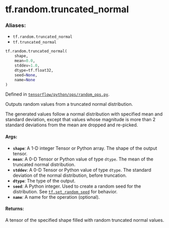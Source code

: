 <div itemscope itemtype="http://developers.google.com/ReferenceObject">
<meta itemprop="name" content="tf.random.truncated_normal" />
<meta itemprop="path" content="Stable" />
</div>

# tf.random.truncated_normal

### Aliases:

* `tf.random.truncated_normal`
* `tf.truncated_normal`

``` python
tf.random.truncated_normal(
    shape,
    mean=0.0,
    stddev=1.0,
    dtype=tf.float32,
    seed=None,
    name=None
)
```



Defined in [`tensorflow/python/ops/random_ops.py`](/code/stable/tensorflow/python/ops/random_ops.py).

Outputs random values from a truncated normal distribution.

The generated values follow a normal distribution with specified mean and
standard deviation, except that values whose magnitude is more than 2 standard
deviations from the mean are dropped and re-picked.

#### Args:

* <b>`shape`</b>: A 1-D integer Tensor or Python array. The shape of the output tensor.
* <b>`mean`</b>: A 0-D Tensor or Python value of type `dtype`. The mean of the
    truncated normal distribution.
* <b>`stddev`</b>: A 0-D Tensor or Python value of type `dtype`. The standard deviation
    of the normal distribution, before truncation.
* <b>`dtype`</b>: The type of the output.
* <b>`seed`</b>: A Python integer. Used to create a random seed for the distribution.
    See
    <a href="../../tf/random/set_random_seed.md"><code>tf.set_random_seed</code></a>
    for behavior.
* <b>`name`</b>: A name for the operation (optional).


#### Returns:

A tensor of the specified shape filled with random truncated normal values.